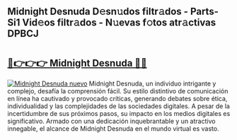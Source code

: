 ## Midnight Desnuda D𝚎sn𝚞dos filtr𝚊dos - Parts-Si1 Vid𝚎os filtr𝚊dos - N𝚞evas f𝚘tos atr𝚊ctivas DPBCJ

# <h2><a href="http://mb7vxb.tromn.icu/?c=Midnight+Desnuda">🔗👉👉👉 Midnight Desnuda 🔗🔗</a></h2>

[![Midnight Desnuda nuevo](https://i.imgur.com/pEAQMta.gif)](http://mb7vxb.tromn.icu/?c=Midnight+Desnuda)
Midnight Desnuda, un individuo intrigante y complejo, desafía la comprensión fácil. Su estilo distintivo de comunicación en línea ha cautivado y provocado críticas, generando debates sobre ética, individualidad y las complejidades de las sociedades digitales. A pesar de la incertidumbre de sus próximos pasos, su impacto en los medios digitales es significativo. Armado con una dedicación inquebrantable y un atractivo innegable, el alcance de Midnight Desnuda en el mundo virtual es vasto.
